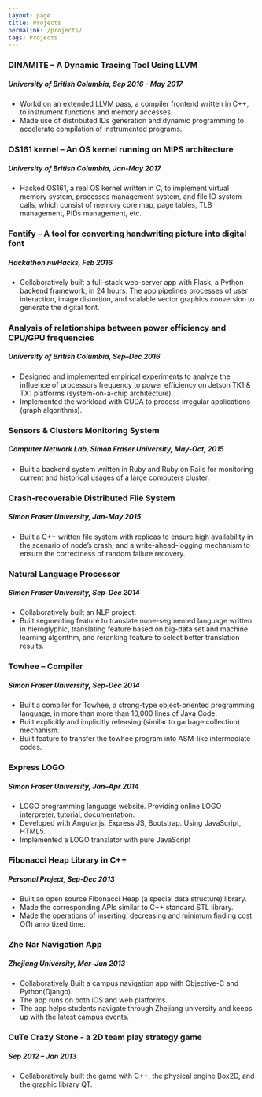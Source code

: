 ```yaml
---
layout: page
title: Projects
permalink: /projects/
tags: Projects
---
```


### DINAMITE – A Dynamic Tracing Tool Using LLVM
##### University of British Columbia, Sep 2016 – May 2017
* Workd on an extended LLVM pass, a compiler frontend written in C++, to instrument functions and memory accesses.
* Made use of distributed IDs generation and dynamic programming to accelerate compilation of instrumented programs.


### OS161 kernel – An OS kernel running on MIPS architecture 
##### University of British Columbia, Jan-May 2017
* Hacked OS161, a real OS kernel written in C, to implement virtual memory system, processes management system, and file IO system calls, which consist of memory core map, page tables, TLB management, PIDs management, etc.


### Fontify – A tool for converting handwriting picture into digital font 
##### Hackathon nwHacks, Feb 2016
* Collaboratively built a full-stack web-server app with Flask, a Python backend framework, in 24 hours. The app pipelines processes of user interaction, image distortion, and scalable vector graphics conversion to generate the digital font.


### Analysis of relationships between power efficiency and CPU/GPU frequencies
##### University of British Columbia, Sep–Dec 2016
* Designed and implemented empirical experiments to analyze the influence of processors frequency to power efficiency on Jetson TK1 & TX1 platforms (system-on-a-chip architecture).
* Implemented the workload with CUDA to process irregular applications (graph algorithms).


### Sensors & Clusters Monitoring System
##### Computer Network Lab, Simon Fraser University, May-Oct, 2015
* Built a backend system written in Ruby and Ruby on Rails for monitoring current and historical usages of a large computers cluster.


### Crash-recoverable Distributed File System
##### Simon Fraser University, Jan-May 2015
* Built a C++ written file system with replicas to ensure high availability in the scenario of node’s crash, and a write-ahead-logging mechanism to ensure the correctness of random failure recovery.


### Natural Language Processor
##### Simon Fraser University, Sep-Dec 2014
* Collaboratively built an NLP project.
* Built segmenting feature to translate none-segmented language written in hieroglyphic, translating feature based on big-data set and machine learning algorithm, and reranking feature to select better translation results.


### Towhee – Compiler
##### Simon Fraser University, Sep-Dec 2014
* Built a compiler for Towhee, a strong-type object-oriented programming language, in more than more than 10,000 lines of Java Code.
* Built explicitly and implicitly releasing (similar to garbage collection) mechanism.
* Built feature to transfer the towhee program into ASM-like intermediate codes.


### Express LOGO
##### Simon Fraser University, Jan–Apr 2014
* LOGO programming language website. Providing online LOGO interpreter, tutorial, documentation.
* Developed with Angular.js, Express JS, Bootstrap. Using JavaScript, HTML5.
* Implemented a LOGO translator with pure JavaScript


### Fibonacci Heap Library in C++
##### Personal Project, Sep-Dec 2013
* Built an open source Fibonacci Heap (a special data structure) library.
* Made the corresponding APIs similar to C++ standard STL library.
* Made the operations of inserting, decreasing and minimum finding cost O(1) amortized time.


### Zhe Nar Navigation App
##### Zhejiang University, Mar–Jun 2013
* Collaboratively Built a campus navigation app with Objective-C and Python(Django).
* The app runs on both iOS and web platforms.
* The app helps students navigate through Zhejiang university and keeps up with the latest campus events. 


### CuTe Crazy Stone - a 2D team play strategy game
##### Sep 2012 – Jan 2013
* Collaboratively built the game with C++, the physical engine Box2D, and the graphic library QT.


